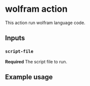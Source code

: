 # wolfram action

This action run wolfram language code.

## Inputs

### `script-file`

**Required** The script file to run.

## Example usage

